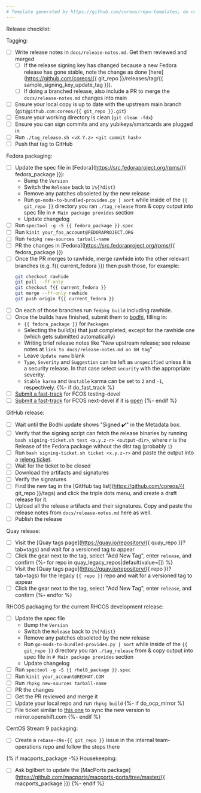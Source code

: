 ```yaml
---
# Template generated by https://github.com/coreos/repo-templates; do not edit downstream
---
```


Release checklist:

Tagging:
 - [ ] Write release notes in `docs/release-notes.md`. Get them reviewed and merged
   - [ ] If the release signing key has changed because a new Fedora release has gone stable, note the change as done [here](https://github.com/coreos/{{ git_repo }}/releases/tag/{{ sample_signing_key_update_tag }}).
   - [ ] If doing a branched release, also include a PR to merge the `docs/release-notes.md` changes into main
 - [ ] Ensure your local copy is up to date with the upstream main branch (`git@github.com:coreos/{{ git_repo }}.git`)
 - [ ] Ensure your working directory is clean (`git clean -fdx`)
 - [ ] Ensure you can sign commits and any yubikeys/smartcards are plugged in
 - [ ] Run `./tag_release.sh <vX.Y.z> <git commit hash>`
 - [ ] Push that tag to GitHub

Fedora packaging:
 - [ ] Update the spec file in [Fedora](https://src.fedoraproject.org/rpms/{{ fedora_package }}):
   - Bump the `Version`
   - Switch the `Release` back to `1%{?dist}`
   - Remove any patches obsoleted by the new release
   - Run `go-mods-to-bundled-provides.py | sort` while inside of the `{{ git_repo }}` directory you ran `./tag_release` from & copy output into spec file in `# Main package provides` section
   - Update changelog
 - [ ] Run `spectool -g -S {{ fedora_package }}.spec`
 - [ ] Run `kinit your_fas_account@FEDORAPROJECT.ORG`
 - [ ] Run `fedpkg new-sources tarball-name`
 - [ ] PR the changes in [Fedora](https://src.fedoraproject.org/rpms/{{ fedora_package }})
 - [ ] Once the PR merges to rawhide, merge rawhide into the other relevant branches (e.g. f{{ current_fedora }}) then push those, for example:
   ```bash
   git checkout rawhide
   git pull --ff-only
   git checkout f{{ current_fedora }}
   git merge --ff-only rawhide
   git push origin f{{ current_fedora }}
   ```
 - [ ] On each of those branches run `fedpkg build` including rawhide.
 - [ ] Once the builds have finished, submit them to [bodhi](https://bodhi.fedoraproject.org/updates/new), filling in:
   - `{{ fedora_package }}` for `Packages`
   - Selecting the build(s) that just completed, except for the rawhide one (which gets submitted automatically)
   - Writing brief release notes like "New upstream release; see release notes at `link to docs/release-notes.md on GH tag`"
   - Leave `Update name` blank
   - `Type`, `Severity` and `Suggestion` can be left as `unspecified` unless it is a security release. In that case select `security` with the appropriate severity.
   - `Stable karma` and `Unstable` karma can be set to `2` and `-1`, respectively.
{%- if do_fast_track %}
 - [ ] [Submit a fast-track](https://github.com/coreos/fedora-coreos-config/actions/workflows/add-override.yml) for FCOS testing-devel
 - [ ] [Submit a fast-track](https://github.com/coreos/fedora-coreos-config/actions/workflows/add-override.yml) for FCOS next-devel if it is [open](https://github.com/coreos/fedora-coreos-pipeline/blob/main/next-devel/README.md)
{%- endif %}

GitHub release:
 - [ ] Wait until the Bodhi update shows "Signed :heavy_check_mark:" in the Metadata box.
 - [ ] Verify that the signing script can fetch the release binaries by running `bash signing-ticket.sh test <x.y.z-r> <output-dir>`, where `r` is the Release of the Fedora package without the dist tag (probably `1`)
 - [ ] Run `bash signing-ticket.sh ticket <x.y.z-r>` and paste the output into a [releng ticket](https://pagure.io/releng/new_issue).
 - [ ] Wait for the ticket to be closed
 - [ ] Download the artifacts and signatures
 - [ ] Verify the signatures
 - [ ] Find the new tag in the [GitHub tag list](https://github.com/coreos/{{ git_repo }}/tags) and click the triple dots menu, and create a draft release for it.
 - [ ] Upload all the release artifacts and their signatures. Copy and paste the release notes from `docs/release-notes.md` here as well.
 - [ ] Publish the release

Quay release:
 - [ ] Visit the [Quay tags page](https://quay.io/repository/{{ quay_repo }}?tab=tags) and wait for a versioned tag to appear
 - [ ] Click the gear next to the tag, select "Add New Tag", enter `release`, and confirm
{%- for repo in quay_legacy_repos|default(value=[]) %}
 - [ ] Visit the [Quay tags page](https://quay.io/repository/{{ repo }}?tab=tags) for the legacy `{{ repo }}` repo and wait for a versioned tag to appear
 - [ ] Click the gear next to the tag, select "Add New Tag", enter `release`, and confirm
{%- endfor %}

RHCOS packaging for the current RHCOS development release:
 - [ ] Update the spec file
   - Bump the `Version`
   - Switch the `Release` back to `1%{?dist}`
   - Remove any patches obsoleted by the new release
   - Run `go-mods-to-bundled-provides.py | sort` while inside of the `{{ git_repo }}` directory you ran `./tag_release` from & copy output into spec file in `# Main package provides` section
   - Update changelog
 - [ ] Run `spectool -g -S {{ rhel8_package }}.spec`
 - [ ] Run `kinit your_account@REDHAT.COM`
 - [ ] Run `rhpkg new-sources tarball-name`
 - [ ] PR the changes
 - [ ] Get the PR reviewed and merge it
 - [ ] Update your local repo and run `rhpkg build`
{%- if do_ocp_mirror %}
 - [ ] File ticket similar to [this one](https://issues.redhat.com/browse/ART-3711) to sync the new version to mirror.openshift.com
{%- endif %}

CentOS Stream 9 packaging:
  - [ ] Create a `rebase-c9s-{{ git_repo }}` issue in the internal team-operations repo and follow the steps there

{% if macports_package -%}
Housekeeping:
 - [ ] Ask bgilbert to update the [MacPorts package](https://github.com/macports/macports-ports/tree/master/{{ macports_package }})
{%- endif %}
